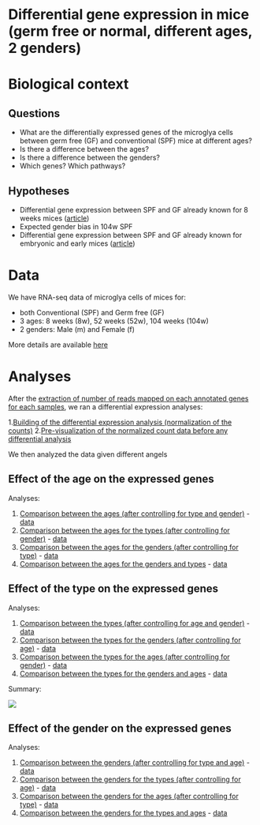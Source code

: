 Differential gene expression in mice (germ free or normal, different ages, 2 genders)
=====================================================================================

# Biological context

## Questions

- What are the differentially expressed genes of the microglya cells between germ free (GF) and conventional (SPF) mice at different ages?
- Is there a difference between the ages?
- Is there a difference between the genders?
- Which genes? Which pathways?

## Hypotheses

- Differential gene expression between SPF and GF already known for 8 weeks mices ([article](http://www.nature.com/neuro/journal/v18/n7/abs/nn.4030.html))
- Expected gender bias in 104w SPF
- Differential gene expression between SPF and GF already known for embryonic and early mices ([article](https://www.sciencedirect.com/science/article/pii/S0092867417314320))

# Data

We have RNA-seq data of microglya cells of mices for:
- both Conventional (SPF) and Germ free (GF)
- 3 ages: 8 weeks (8w), 52 weeks (52w), 104 weeks (104w)
- 2 genders: Male (m) and Female (f)
        
More details are available [here](data)

# Analyses

After the [extraction of number of reads mapped on each annotated genes for each samples](gene_count_extraction), we ran a differential expression analyses:


1.[Building of the differential expression analysis (normalization of the counts)](dge_analysis)
2.[Pre-visualization of the normalized count data before any differential analysis](pre-visualization)

We then analyzed the data given different angels

## Effect of the age on the expressed genes

Analyses:
1. [Comparison between the ages (after controlling for type and gender)](age-effect-general) - [data](https://github.com/bebatut/neuromac_GF_mices/tree/master/results/dge/age-effect/age)
2. [Comparison between the ages for the types (after controlling for gender)](age-effect-type) - [data](https://github.com/bebatut/neuromac_GF_mices/tree/master/results/dge/age-effect/age_type)
3. [Comparison between the ages for the genders (after controlling for type)](age-effect-gender) - [data](https://github.com/bebatut/neuromac_GF_mices/tree/master/results/dge/age-effect/age_gender)
4. [Comparison between the ages for the genders and types](age-effect-type-gender) - [data](https://github.com/bebatut/neuromac_GF_mices/tree/master/results/dge/age-effect/age_type_gender)

## Effect of the type on the expressed genes

Analyses:
1. [Comparison between the types (after controlling for age and gender)](type-effect-general) - [data](https://github.com/bebatut/neuromac_GF_mices/tree/master/results/dge/type-effect/type)
2. [Comparison between the types for the genders (after controlling for age)](type-effect-gender) - [data](https://github.com/bebatut/neuromac_GF_mices/tree/master/results/dge/type-effect/type_gender)
3. [Comparison between the types for the ages (after controlling for gender)](type-effect-age) - [data](https://github.com/bebatut/neuromac_GF_mices/tree/master/results/dge/type-effect/type_age)
4. [Comparison between the types for the genders and ages](type-effect-age-gender) - [data](https://github.com/bebatut/neuromac_GF_mices/tree/master/results/dge/type-effect/type_gender_age)

Summary:

![](https://github.com/bebatut/neuromac_GF_mices/blob/master/results/dge/type-effect/summary_dge.png?raw=true)


## Effect of the gender on the expressed genes

Analyses:
1. [Comparison between the genders (after controlling for type and age)](gender-effect-general) - [data](https://github.com/bebatut/neuromac_GF_mices/tree/master/results/dge/gender-effect/gender)
2. [Comparison between the genders for the types (after controlling for age)](gender-effect-type) - [data](https://github.com/bebatut/neuromac_GF_mices/tree/master/results/dge/gender-effect/gender_type)
3. [Comparison between the genders for the ages (after controlling for type)](gender-effect-age) - [data](https://github.com/bebatut/neuromac_GF_mices/tree/master/results/dge/gender-effect/gender_age)
4. [Comparison between the genders for the types and ages](gender-effect-type-age) - [data](https://github.com/bebatut/neuromac_GF_mices/tree/master/results/dge/gender-effect/gender_type_age)



